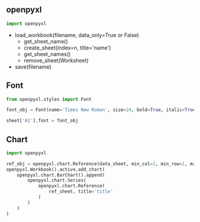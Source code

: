 
## openpyxl
```python
import openpyxl
```
* load_workbook(filename, data_only=True or False)
  * get_sheet_name()
  * create_sheet(index=n, title='name')
  * get_sheet_names()
  * remove_sheet(Worksheet)
* save(filename) 

## Font
```python
from openpyxl.styles import Font

font_obj = Font(name='Times New Roman', size=24, bold=True, italic=True)

sheet['A1'].font = font_obj
```

## Chart
```python
import openpyxl

ref_obj = openpyxl.chart.Reference(data_sheet, min_col=1, min_row=1, max_col=1, max_row=10)
openpyxl.Workbook().active.add_chart(
    openpyxl.chart.BarChart().append(
        openpyxl.chart.Series(
            openpyxl.chart.Reference(
                ref_sheet, title='title'
            )
        )
    )
)

```

